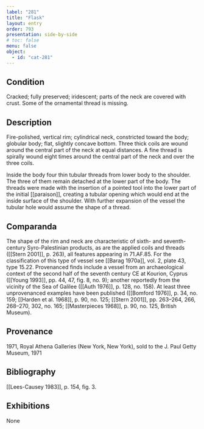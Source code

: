 ```yaml
---
label: "281"
title: "Flask"
layout: entry
order: 793
presentation: side-by-side
# toc: false
menu: false
object:
  - id: "cat-281"
---
```


## Condition

Cracked; fully preserved; iridescent; parts of the neck are covered with crust. Some of the ornamental thread is missing.

## Description

Fire-polished, vertical rim; cylindrical neck, constricted toward the body; globular body; flat, slightly concave bottom. Three thick coils are wound around the central part of the neck at equal distances. A fine thread is spirally wound eight times around the central part of the neck and over the three coils.

Inside the body four thin tubular threads from lower body to the shoulder. The three of them remain detached at the lower part of the body. The threads were made with the insertion of a pointed tool into the lower part of the initial \[\[paraison\]\], creating a tubular opening which would end at the inside surface of the shoulder. With further expansion of the vessel the tubular hole would assume the shape of a thread.

## Comparanda

The shape of the rim and neck are characteristic of sixth- and seventh-century Syro-Palestinian products, as are the applied coils and threads ([[Stern 2001]], p. 263), all features appearing in 71.AF.85. For the classification of this type of vessel see [[Barag 1970a]], vol. 2, plate 43, type 15.22. Provenanced finds include a vessel from an archaeological context of the second half of the seventh century CE at Kourion, Cyprus ([[Young 1993]], pp. 44, 47, fig. 8, no. 9); another reportedly from the vicinity of the Sea of Galilee ([[Auth 1976]], p. 128, no. 158). At least three unprovenanced examples have been published ([[Bomford 1976]], p. 34, no. 159; [[Harden et al. 1968]], p. 90, no. 125; [[Stern 2001]], pp. 263–264, 266, 268–270, 302, no. 165; [[Masterpieces 1968]], p. 90, no. 125, British Museum).

## Provenance

1971, Royal Athena Galleries (New York, New York), sold to the J. Paul Getty Museum, 1971

## Bibliography

[[Lees-Causey 1983]], p. 154, fig. 3.

## Exhibitions

None